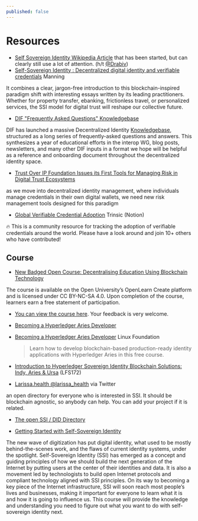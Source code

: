 ```yaml
---
published: false
---
```


# Resources

* [Self Sovereign Identity Wikipedia Article](https://en.wikipedia.org/wiki/Self-sovereign_identity) that has been started, but can clearly still use a lot of attention. (h/t [@Drabiv](https://twitter.com/Drabiv/status/1102166656019849216))
* [Self-Sovereign Identity : Decentralized digital identity and verifiable credentials](https://www.manning.com/books/self-sovereign-identity) Manning

It combines a clear, jargon-free introduction to this blockchain-inspired paradigm shift with interesting essays written by its leading practitioners. Whether for property transfer, ebanking, frictionless travel, or personalized services, the SSI model for digital trust will reshape our collective future.
* [DIF "Frequently Asked Questions" Knowledgebase](https://blog.identity.foundation/dif-monthly-22/)

DIF has launched a massive Decentralized Identity [Knowledgebase](https://identity.foundation/faq/), structured as a long series of frequently-asked questions and answers. This synthesizes a year of educational efforts in the interop WG, blog posts, newsletters, and many other DIF inputs in a format we hope will be helpful as a reference and onboarding document throughout the decentralized identity space.

* [Trust Over IP Foundation Issues its First Tools for Managing Risk in Digital Trust Ecosystems](https://trustoverip.org/blog/2021/09/23/trust-over-ip-foundation-issues-its-first-tools-for-managing-risk-in-digital-trust-ecosystems/)

as we move into decentralized identity management, where individuals manage credentials in their own digital wallets, we need new risk management tools designed for this paradigm
* [Global Verifiable Credential Adoption](https://trinsic.notion.site/trinsic/Global-Verifiable-Credential-Adoption-78c7e4c5f2a34a228a55d03db54ab399) Trinsic (Notion)

🔥 This is a community resource for tracking the adoption of verifiable credentials around the world. Please have a look around and join 10+ others who have contributed!

## Course

* [New Badged Open Course: Decentralising Education Using Blockchain Technology](https://lists.w3.org/Archives/Public/public-credentials/2021Oct/0044.html)

The course is available on the Open University’s OpenLearn Create platform and is licensed under CC BY-NC-SA 4.0. Upon completion of the course, learners earn a free statement of participation.

* [You can view the course here](https://www.open.edu/openlearncreate/course/view.php?id%3D7981). Your feedback is very welcome.
* [Becoming a Hyperledger Aries Developer](https://www.edx.org/course/becoming-a-hyperledger-aries-developer) 

* [Becoming a Hyperledger Aries Developer](https://training.linuxfoundation.org/training/becoming-a-hyperledger-aries-developer-lfs173/) Linux Foundation
  > Learn how to develop blockchain-based production-ready identity applications with Hyperledger Aries in this free course.
* [Introduction to Hyperledger Sovereign Identity Blockchain Solutions: Indy, Aries & Ursa](https://training.linuxfoundation.org/training/introduction-to-hyperledger-sovereign-identity-blockchain-solutions-indy-aries-and-ursa/) (LFS172)

* [Larissa.health @larissa_health](https://twitter.com/larissa_health/status/1572401622034124801) via Twitter

an open directory for everyone who is interested in SSI. It should be blockchain agnostic, so anybody can help. You can add your project if it is related.

* [The open SSI / DID Directory](https://ssi-did-directory.gitbook.io/open-directory-for-all/)

* [Getting Started with Self-Sovereign Identity](https://training.linuxfoundation.org/training/getting-started-with-self-sovereign-identity-lfs178x/)

The new wave of digitization has put digital identity, what used to be mostly behind-the-scenes work, and the flaws of current identity systems, under the spotlight. Self-Sovereign Identity (SSI) has emerged as a concept and guiding principles of how we should build the next generation of the Internet by putting users at the center of their identities and data. It is also a movement led by technologists to build open Internet protocols and compliant technology aligned with SSI principles. On its way to becoming a key piece of the Internet infrastructure, SSI will soon reach most people’s lives and businesses, making it important for everyone to learn what it is and how it is going to influence us. This course will provide the knowledge and understanding you need to figure out what you want to do with self-sovereign identity next.
